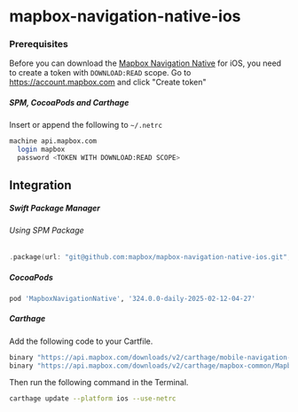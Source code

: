 # mapbox-navigation-native-ios

### Prerequisites

Before you can download the [Mapbox Navigation Native](https://github.com/mapbox/mapbox-navigation-native) for iOS, you need to create a token with `DOWNLOAD:READ` scope.
Go to https://account.mapbox.com and click "Create token"

##### SPM, CocoaPods and Carthage
Insert or append the following to `~/.netrc`

```bash
machine api.mapbox.com
  login mapbox
  password <TOKEN WITH DOWNLOAD:READ SCOPE>
```

## Integration

##### Swift Package Manager

###### Using SPM Package

```swift
.package(url: "git@github.com:mapbox/mapbox-navigation-native-ios.git", from: "324.0.0-daily-2025-02-12-04-27"),
```

##### CocoaPods

```ruby
pod 'MapboxNavigationNative', '324.0.0-daily-2025-02-12-04-27'
```

##### Carthage

Add the following code to your Cartfile.

```bash
binary "https://api.mapbox.com/downloads/v2/carthage/mobile-navigation-native/MapboxNavigationNative.json" == 324.0.0-daily-2025-02-12-04-27
binary "https://api.mapbox.com/downloads/v2/carthage/mapbox-common/MapboxCommon-ios.json" == 24.11.0-daily-2025-02-12-04-27
```

Then run the following command in the Terminal.
```bash
carthage update --platform ios --use-netrc
```
